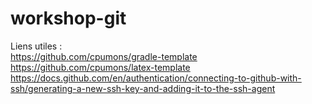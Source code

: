 # workshop-git

Liens utiles :  
https://github.com/cpumons/gradle-template  
https://github.com/cpumons/latex-template  
https://docs.github.com/en/authentication/connecting-to-github-with-ssh/generating-a-new-ssh-key-and-adding-it-to-the-ssh-agent
